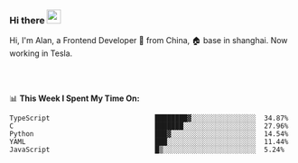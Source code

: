 ### Hi there <img src="https://media.giphy.com/media/hvRJCLFzcasrR4ia7z/giphy.gif" width="25px">

<!-- ![visitors](https://visitor-badge.glitch.me/badge?page_id=dislfyer.dislfyer) -->

Hi, I'm Alan, a Frontend Developer 🚀 from China, 🏠 base in shanghai. Now working in Tesla.

<br/>
<br/>

📊 **This Week I Spent My Time On:**


<!--START_SECTION:waka-->

```text
TypeScript                          ████████▓░░░░░░░░░░░░░░░░  34.87%
C                                   ███████░░░░░░░░░░░░░░░░░░  27.96%
Python                              ███▓░░░░░░░░░░░░░░░░░░░░░  14.54%
YAML                                ███░░░░░░░░░░░░░░░░░░░░░░  11.44%
JavaScript                          █▒░░░░░░░░░░░░░░░░░░░░░░░  5.24%
```

<!--END_SECTION:waka-->

<!--
**About Me:**
 -->
